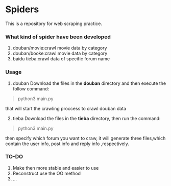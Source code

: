 # Spiders

This is a repository for web scraping practice.

### What kind of spider have been developed
1. douban/movie:crawl movie data by category
2. douban/booke:crawl movie data by category
3. baidu tieba:crawl data of specific forum name

### Usage
1. douban
Download the files in the **douban** directory and then execute the follow command:
> python3 main.py

that will start the crawling proccess to crawl douban data

2. tieba
Download the files in the **tieba** directory, then run the command:
> python3 main.py

then specify which forum you want to craw, it will generate three files,which contain the user info, post info and reply info ,respectively.

### TO-DO
1. Make then more stable and easier to use
2. Reconstruct use the OO method
3. ...



